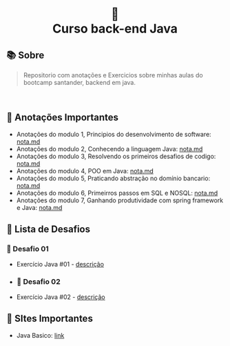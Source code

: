 
<h1 align="center">
🐛<br> Curso back-end Java
</h1>


## 📚 Sobre 
> Repositorio com anotações e Exercicios sobre minhas aulas do bootcamp santander, backend em java. 
<br>

## 📝 Anotações Importantes

* Anotações do modulo 1, Principios do desenvolvimento de software: [nota.md](https://github.com/olgaleticialopes/java/tree/main/modulo_01)
* Anotações do modulo 2, Conhecendo a linguagem Java: [nota.md](https://github.com/olgaleticialopes/java/tree/main/modulo_02)
* Anotações do modulo 3, Resolvendo os primeiros desafios de codigo: [nota.md]()
* Anotações do modulo 4, POO em Java: [nota.md]()
* Anotações do modulo 5, Praticando abstração no domínio bancario: [nota.md]()
* Anotações do modulo 6, Primeirros passos em SQL e NOSQL: [nota.md]()
* Anotações do modulo 7, Ganhando produtividade com spring framework e Java: [nota.md]()

## 🤖 Lista de Desafios

### 🔗 Desafio 01

- Exercício Java #01 - [descrição](link)

- ### 🔗 Desafio 02

- Exercício Java #02 - [descrição](link)

## 📝 SItes Importantes
* Java Basico: [link](https://glysns.gitbook.io/java-basico/)
